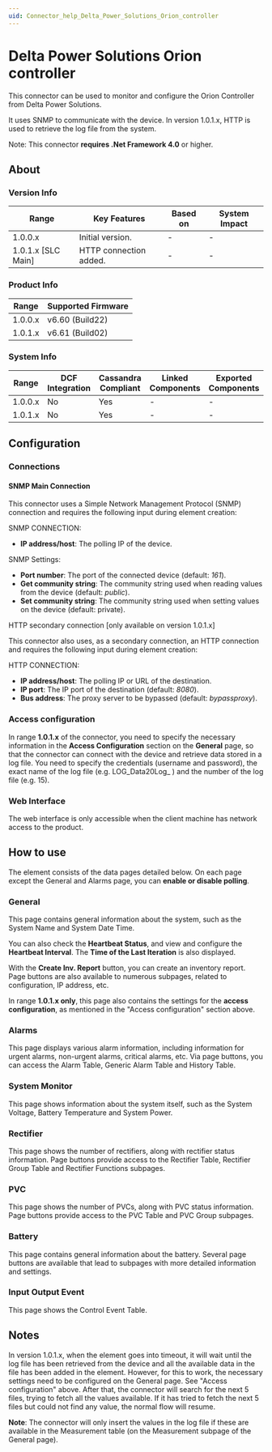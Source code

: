 ```yaml
---
uid: Connector_help_Delta_Power_Solutions_Orion_controller
---
```


# Delta Power Solutions Orion controller

This connector can be used to monitor and configure the Orion Controller from Delta Power Solutions.

It uses SNMP to communicate with the device. In version 1.0.1.x, HTTP is used to retrieve the log file from the system.

Note: This connector **requires .Net Framework 4.0** or higher.

## About

### Version Info

| **Range**            | **Key Features**       | **Based on** | **System Impact** |
|----------------------|------------------------|--------------|-------------------|
| 1.0.0.x              | Initial version.       | \-           | \-                |
| 1.0.1.x \[SLC Main\] | HTTP connection added. | \-           | \-                |

### Product Info

| **Range** | **Supported Firmware** |
|-----------|------------------------|
| 1.0.0.x   | v6.60 (Build22)        |
| 1.0.1.x   | v6.61 (Build02)        |

### System Info

| **Range** | **DCF Integration** | **Cassandra Compliant** | **Linked Components** | **Exported Components** |
|-----------|---------------------|-------------------------|-----------------------|-------------------------|
| 1.0.0.x   | No                  | Yes                     | \-                    | \-                      |
| 1.0.1.x   | No                  | Yes                     | \-                    | \-                      |

## Configuration

### Connections

#### SNMP Main Connection

This connector uses a Simple Network Management Protocol (SNMP) connection and requires the following input during element creation:

SNMP CONNECTION:

- **IP address/host**: The polling IP of the device.

SNMP Settings:

- **Port number**: The port of the connected device (default: *161*).
- **Get community string**: The community string used when reading values from the device (default: *public*).
- **Set community string**: The community string used when setting values on the device (default: private).

HTTP secondary connection \[only available on version 1.0.1.x\]

This connector also uses, as a secondary connection, an HTTP connection and requires the following input during element creation:

HTTP CONNECTION:

- **IP address/host**: The polling IP or URL of the destination.
- **IP port**: The IP port of the destination (default: *8080*).
- **Bus address**: The proxy server to be bypassed (default: *bypassproxy*).

### Access configuration

In range **1.0.1.x** of the connector, you need to specify the necessary information in the **Access Configuration** section on the **General** page, so that the connector can connect with the device and retrieve data stored in a log file. You need to specify the credentials (username and password), the exact name of the log file (e.g. LOG_Data20Log\_ ) and the number of the log file (e.g. 15).

### Web Interface

The web interface is only accessible when the client machine has network access to the product.

## How to use

The element consists of the data pages detailed below. On each page except the General and Alarms page, you can **enable or disable polling**.

### General

This page contains general information about the system, such as the System Name and System Date Time.

You can also check the **Heartbeat Status**, and view and configure the **Heartbeat Interval**. The **Time of the Last Iteration** is also displayed.

With the **Create Inv. Report** button, you can create an inventory report. Page buttons are also available to numerous subpages, related to configuration, IP address, etc.

In range **1.0.1.x only**, this page also contains the settings for the **access configuration**, as mentioned in the "Access configuration" section above.

### Alarms

This page displays various alarm information, including information for urgent alarms, non-urgent alarms, critical alarms, etc. Via page buttons, you can access the Alarm Table, Generic Alarm Table and History Table.

### System Monitor

This page shows information about the system itself, such as the System Voltage, Battery Temperature and System Power.

### Rectifier

This page shows the number of rectifiers, along with rectifier status information. Page buttons provide access to the Rectifier Table, Rectifier Group Table and Rectifier Functions subpages.

### PVC

This page shows the number of PVCs, along with PVC status information. Page buttons provide access to the PVC Table and PVC Group subpages.

### Battery

This page contains general information about the battery. Several page buttons are available that lead to subpages with more detailed information and settings.

### Input Output Event

This page shows the Control Event Table.

## Notes

In version 1.0.1.x, when the element goes into timeout, it will wait until the log file has been retrieved from the device and all the available data in the file has been added in the element. However, for this to work, the necessary settings need to be configured on the General page. See "Access configuration" above. After that, the connector will search for the next 5 files, trying to fetch all the values available. If it has tried to fetch the next 5 files but could not find any value, the normal flow will resume.

**Note**: The connector will only insert the values in the log file if these are available in the Measurement table (on the Measurement subpage of the General page).

